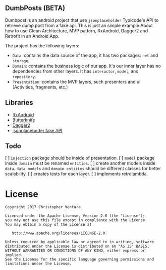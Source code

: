 DumbPosts (BETA)
----
Dumbpost is an android project that use `jsonplaceholder` Typicode's API to retrieve dump post from a fake api.
This is just an simple example About how to use Clean Architecture, MVP pattern, RxAndroid, Dagger2 and Retrofit in an Android App.

The project has the following layers:

* `Data`: contains the data source of the app, it has two packages: `net` and `storage`.
* `Domain`: contains the business logic of our app. It's our inner layer has no dependencies from other layers. It has `interactor`, `model`, and `repository`. 
* `Presentation`: contains the MVP layers, such presenters and ui (Activities, fragments, etc.)

Libraries
----
* [RxAndroid](https://github.com/ReactiveX/RxAndroid)
* [Butterknife](https://github.com/JakeWharton/butterknife)
* [Dagger2](https://google.github.io/dagger/)
* [jsonplacehoder fake API](https://jsonplaceholder.typicode.com/)

Todo
----
[ ] `injection` package should be inside of presentation.
[ ] `model` package inside `domain` must be renamed `entities`.
[ ] create another models inside `data`. `data models` and `domain entities` should be different classes for better scalability.
[ ] creates tests for each layer.
[ ] implements retrolambda.


License
=======

    Copyright 2017 Christopher Ventura

    Licensed under the Apache License, Version 2.0 (the "License");
    you may not use this file except in compliance with the License.
    You may obtain a copy of the License at

       http://www.apache.org/licenses/LICENSE-2.0

    Unless required by applicable law or agreed to in writing, software
    distributed under the License is distributed on an "AS IS" BASIS,
    WITHOUT WARRANTIES OR CONDITIONS OF ANY KIND, either express or implied.
    See the License for the specific language governing permissions and
    limitations under the License.